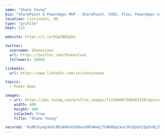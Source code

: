 ```yaml
---
name: "Shane Young"
bio: "SharePoint & PowerApps MVP - SharePoint, O365, Flow, PowerApps consulting? @PowerApps911 | Pure Snark? You found it."
location: Cincinnati, OH
type: "profile"
heat: 125

website: https://t.co/91p5BQ3pUe

twitter:
  username: ShanesCows
  url: https://twitter.com/ShanesCows
  followers: 16066

linkedin:
  url: https://www.linkedin.com/in/cincyshane

topics:
  - Power Apps

images:
  - url: https://pbs.twimg.com/profile_images/713100007398883329/qUzvsvQ3_400x400.jpg
    width: 400
    height: 400
    isCached: true
    title: "Shane Young"

secured: "6sRK3nyep3edc8RzW4DvOJG8ouSHFwNaUj7CNH0DpLkoc3hiQpGXjQp5sNjJ56e3fGDesWkf/TyKip2A9zZac73TxUuFwgKDPx5qeXI7N/WXSA/d50wuCtB/jDtFGOne0J916ZAMf2HCMxklhjKFFTC0v8UMgvAX0pus9gfmsOLpwbG6G63lvtgVfSd/Ne2CQL6p5AXOqnLvvcskExiWybrsJxlEnP+afaDXNNQdw4k8tdfSBqrGa7ICmJWdhdoiRLUYA+q3A91vt0oU+y0zKmi/pvOCWG0d5pDrF9Yql8q4SYpTAGxnugsPOWrqtntZw0KCVTSRx0i05WLvDxQtEcvLRIC+38IBUcnWqmCVRurYRYQskioeZUo6aeNxxxImErjdESUmQMzfhYwen33P29dusHOdvd9YuxuN50uYGSQ=;Bt/oV4fPBe3Gw0A9g6nn7g=="
---
```


